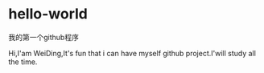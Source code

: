 # hello-world
我的第一个github程序

Hi,I'am WeiDing,It's fun that i can have myself github project.I'will study all the time.
